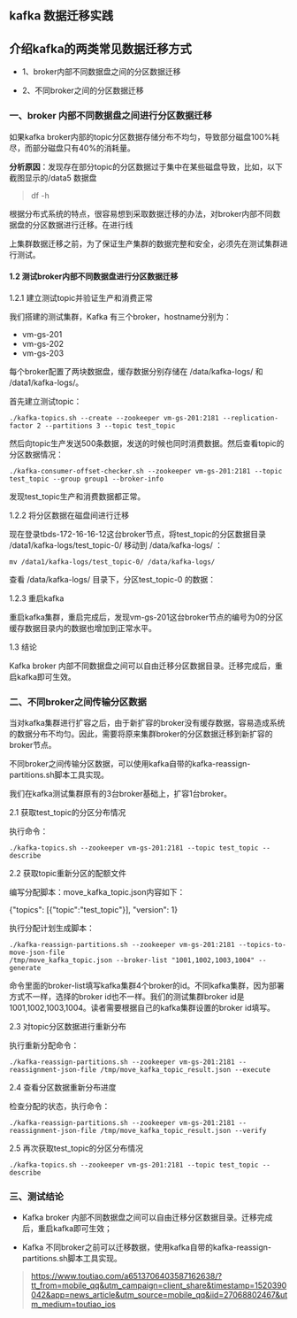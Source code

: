## kafka 数据迁移实践
## 介绍kafka的两类常见数据迁移方式

- 1、broker内部不同数据盘之间的分区数据迁移

- 2、不同broker之间的分区数据迁移

### 一、broker 内部不同数据盘之间进行分区数据迁移

如果kafka broker内部的topic分区数据存储分布不均匀，导致部分磁盘100%耗尽，而部分磁盘只有40%的消耗量。

**分析原因**：发现存在部分topic的分区数据过于集中在某些磁盘导致，比如，以下截图显示的/data5 数据盘

> df -h

根据分布式系统的特点，很容易想到采取数据迁移的办法，对broker内部不同数据盘的分区数据进行迁移。在进行线

上集群数据迁移之前，为了保证生产集群的数据完整和安全，必须先在测试集群进行测试。

#### 1.2 测试broker内部不同数据盘进行分区数据迁移

1.2.1 建立测试topic并验证生产和消费正常

我们搭建的测试集群，Kafka 有三个broker，hostname分别为：

- vm-gs-201
- vm-gs-202
- vm-gs-203

每个broker配置了两块数据盘，缓存数据分别存储在 /data/kafka-logs/ 和 /data1/kafka-logs/。

首先建立测试topic：

```
./kafka-topics.sh --create --zookeeper vm-gs-201:2181 --replication-factor 2 --partitions 3 --topic test_topic
```

然后向topic生产发送500条数据，发送的时候也同时消费数据。然后查看topic的分区数据情况：

```
./kafka-consumer-offset-checker.sh --zookeeper vm-gs-201:2181 --topic test_topic --group group1 --broker-info
```

发现test_topic生产和消费数据都正常。

1.2.2 将分区数据在磁盘间进行迁移

现在登录tbds-172-16-16-12这台broker节点，将test_topic的分区数据目录 /data1/kafka-logs/test_topic-0/ 移动到 /data/kafka-logs/ ：
```
mv /data1/kafka-logs/test_topic-0/ /data/kafka-logs/
```

查看 /data/kafka-logs/ 目录下，分区test_topic-0 的数据：

1.2.3 重启kafka

重启kafka集群，重启完成后，发现vm-gs-201这台broker节点的编号为0的分区缓存数据目录内的数据也增加到正常水平。

1.3 结论

Kafka broker 内部不同数据盘之间可以自由迁移分区数据目录。迁移完成后，重启kafka即可生效。

###  二、不同broker之间传输分区数据

当对kafka集群进行扩容之后，由于新扩容的broker没有缓存数据，容易造成系统的数据分布不均匀。因此，需要将原来集群broker的分区数据迁移到新扩容的broker节点。

不同broker之间传输分区数据，可以使用kafka自带的kafka-reassign-partitions.sh脚本工具实现。

我们在kafka测试集群原有的3台broker基础上，扩容1台broker。

2.1 获取test_topic的分区分布情况

执行命令：
```
./kafka-topics.sh --zookeeper vm-gs-201:2181 --topic test_topic --describe
```

2.2 获取topic重新分区的配额文件

编写分配脚本：move_kafka_topic.json内容如下：

{"topics": [{"topic":"test_topic"}], "version": 1}

执行分配计划生成脚本：

```
./kafka-reassign-partitions.sh --zookeeper vm-gs-201:2181 --topics-to-move-json-file 
/tmp/move_kafka_topic.json --broker-list "1001,1002,1003,1004" --generate
```
命令里面的broker-list填写kafka集群4个broker的id。不同kafka集群，因为部署方式不一样，选择的broker id也不一样。我们的测试集群broker id是1001,1002,1003,1004。读者需要根据自己的kafka集群设置的broker id填写。

2.3 对topic分区数据进行重新分布

执行重新分配命令：

```
./kafka-reassign-partitions.sh --zookeeper vm-gs-201:2181 --reassignment-json-file /tmp/move_kafka_topic_result.json --execute
```

2.4 查看分区数据重新分布进度

检查分配的状态，执行命令：

```
./kafka-reassign-partitions.sh --zookeeper vm-gs-201:2181 --reassignment-json-file /tmp/move_kafka_topic_result.json --verify
```

2.5 再次获取test_topic的分区分布情况

```
./kafka-topics.sh --zookeeper vm-gs-201:2181 --topic test_topic --describe
```

### 三、测试结论

- Kafka broker 内部不同数据盘之间可以自由迁移分区数据目录。迁移完成后，重启kafka即可生效；

- Kafka 不同broker之前可以迁移数据，使用kafka自带的kafka-reassign-partitions.sh脚本工具实现。


> https://www.toutiao.com/a6513706403587162638/?tt_from=mobile_qq&utm_campaign=client_share&timestamp=1520390042&app=news_article&utm_source=mobile_qq&iid=27068802467&utm_medium=toutiao_ios


